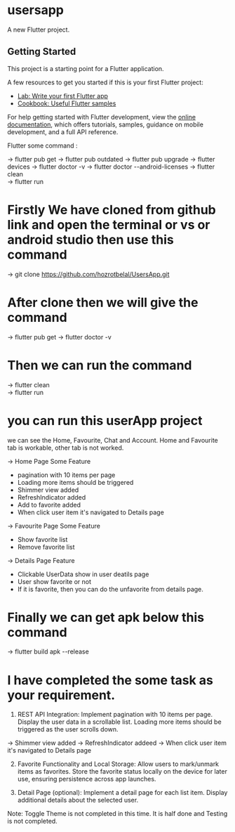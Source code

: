 # usersapp

A new Flutter project.

## Getting Started

This project is a starting point for a Flutter application.

A few resources to get you started if this is your first Flutter project:

- [Lab: Write your first Flutter app](https://docs.flutter.dev/get-started/codelab)
- [Cookbook: Useful Flutter samples](https://docs.flutter.dev/cookbook)

For help getting started with Flutter development, view the
[online documentation](https://docs.flutter.dev/), which offers tutorials,
samples, guidance on mobile development, and a full API reference.

Flutter some command :

-> flutter pub get
-> flutter pub outdated
-> flutter pub upgrade
-> flutter devices
-> flutter doctor -v
-> flutter doctor --android-licenses
-> flutter clean	
-> flutter run

# Firstly We have cloned from github link and open the terminal or vs or android studio then use this command
-> git clone https://github.com/hozrotbelal/UsersApp.git

# After clone then we will give the command
-> flutter pub get
-> flutter doctor -v

# Then we can run the command
-> flutter clean	
-> flutter run

# you can run this userApp project
we can see the Home, Favourite, Chat and Account.
Home and Favourite tab is workable, other tab is not worked.

-> Home Page Some Feature
   - pagination with 10 items per page
   - Loading more items should be triggered 
   - Shimmer view added
   - RefreshIndicator added
   - Add to favorite added
   - When click user item it's navigated to Details page

-> Favourite Page Some Feature
   - Show favorite list
   - Remove favorite list

-> Details Page Feature
   - Clickable UserData show in user deatils page
   - User show favorite or not
   - If it is favorite, then you can do the unfavorite from details page.

# Finally we can get apk below this command
-> flutter build apk --release

# I have completed the some task as your requirement.
1. REST API Integration:
Implement pagination with 10 items per page.
Display the user data in a scrollable list. Loading more items should be triggered as the
user scrolls down.

-> Shimmer view added
-> RefreshIndicator addeed
-> When click user item it's navigated to Details page

2. Favorite Functionality and Local Storage:
Allow users to mark/unmark items as favorites.
Store the favorite status locally on the device for later use, ensuring persistence across
app launches.

3. Detail Page (optional):
Implement a detail page for each list item.
Display additional details about the selected user.

Note: Toggle Theme is not completed in this time. It is half done and Testing is not completed.